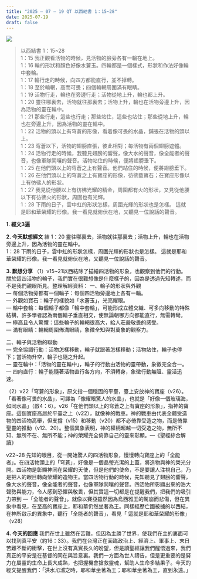 ```yaml
---
title: "2025 – 07 – 19 QT 以西結書 1：15~28"
date: 2025-07-19
draft: false
---
```


![](/images/qt.jpg)
> 以西結書 1：15\~28  
> 1：15 我正觀看活物的時候，見活物的臉旁各有一輪在地上。  
>  1：16 輪的形狀和顏色好像水蒼玉。四輪都是一個樣式，形狀和作法好像輪中套輪。  
>  1：17 輪行走的時候，向四方都能直行，並不掉轉。  
>  1：18 至於輪輞，高而可畏；四個輪輞周圍滿有眼睛。  
>  1：19 活物行走，輪也在旁邊行走；活物從地上升，輪也都上升。  
>  1：20 靈往哪裏去，活物就往那裏去；活物上升，輪也在活物旁邊上升，因為活物的靈在輪中。  
>  1：21 那些行走，這些也行走；那些站住，這些也站住；那些從地上升，輪也在旁邊上升，因為活物的靈在輪中。  
>  1：22 活物的頭以上有穹蒼的形像，看着像可畏的水晶，鋪張在活物的頭以上。   
>  1：23 穹蒼以下，活物的翅膀直張，彼此相對；每活物有兩個翅膀遮體。  
>  1：24 活物行走的時候，我聽見翅膀的響聲，像大水的聲音，像全能者的聲音，也像軍隊鬨嚷的聲音。活物站住的時候，便將翅膀垂下。  
>  1：25 在他們頭以上的穹蒼之上有聲音。他們站住的時候，便將翅膀垂下。  
>  1：26 在他們頭以上的穹蒼之上有寶座的形像，彷彿藍寶石；在寶座形像以上有彷彿人的形狀。  
>  1：27 我見從他腰以上有彷彿光耀的精金，周圍都有火的形狀，又見從他腰以下有彷彿火的形狀，周圍也有光輝。  
>  1：28 下雨的日子，雲中虹的形狀怎樣，周圍光輝的形狀也是怎樣。 這就是耶和華榮耀的形像。我一看見就俯伏在地，又聽見一位說話的聲音。   



**1.  經文3遍**

**2. 今天默想經文**
結 1：20 靈往哪裏去，活物就往那裏去；活物上升，輪也在活物旁邊上升，因為活物的靈在輪中。  
 1：28 下雨的日子，雲中虹的形狀怎樣，周圍光輝的形狀也是怎樣。 這就是耶和華榮耀的形像。我一看見就俯伏在地，又聽見一位說話的聲音。

**3. 默想分享**
（1）v15\~21以西結除了描繪四活物的形象，也觀察到他們的行動。關於這四活物的輪子，我們實在很難想像是什麼樣子的，因為是透過先知轉述，而不是我們親眼所見。整理解經資料：
一、輪子的形狀與外觀  
— 每個活物旁都有一個輪子：每個四活物旁邊地上各有一輪。  
— 外觀如寶石：輪子的樣貌如「水蒼玉」，光亮耀眼。  
— 輪中套輪：每個輪子都像「輪中套輪」，可能形成立體交織、可多向移動的特殊結構，許多學者認為兩個輪子垂直相交，使無論朝哪方向都能直行，無需轉彎。  
— 極高且令人驚懼：這些輪子的輪輞很高大，給人莊嚴敬畏的感受。  
— 滿有眼睛：輪輞周圍佈滿眼睛，象徵全知與對萬象的觀察力。

二、輪子與活物的聯動  
— 完全協調行動：活物怎樣移動，輪子就跟著怎樣移動；活物站住，輪子也停下；當活物升空，輪子也隨之升起。  
— 靈在輪中：「活物的靈在輪中」，輪子的行動由活物的靈帶動，象徵完全合一。  
— 四向直行：輪子能隨著活物直行各方向，不須轉身，象徵行動無阻、靈活迅速。  

（2）v22「穹蒼的形象」，原文指一個穩固的平臺，臺上安放神的寶座（v26）。「看著像可畏的水晶」，可譯為「像耀眼驚人的水晶」，也就是「好像一個玻璃海，如同水晶」（啟4：6）。v26「在他們頭以上的穹蒼之上有寶座的形象」，指神的寶座。這個寶座高居於平臺之上（v22），就像神的戰車。神的戰車由代表全體受造物的四活物高舉，但支撐（v15）和移動（v20）都不必倚靠受造之物，而是倚靠聖靈的推動（v12、20）。整個異象表明，神的權柄超越一切受造之物，無所不知、無所不在、無所不能；神的榮耀完全倚靠自己的靈來彰顯。—《聖經綜合解讀》

v22\~28 先知的眼目，從一開始驚人的四活物形象，慢慢轉向寶座上的「全能者」。在四活物頭上的「穹蒼」，好像是一個晶瑩光潔的上蓋，將造物與神的榮光分開。四活物是彰顯神同在榮耀的天使，但是他們的使命，不是要讓人注視自己，乃是把人的眼目轉向榮耀的造物主。當四活物行動的時候，先知聽見了翅膀的響聲，像大水的聲音，像全能者的聲音，也像軍隊鬨嚷的聲音。四活物所彰顯出來的浩大聲勢與能力，令人感到恐懼與敬畏，但其實這一切都是在提醒我們，把我們的吸引力帶到 —「全能者的聲音」。就像以賽亞雖然因為烏西雅王的駕崩而悲傷，但在異象中看見，在至高的寶座上，耶和華仍然坐著為王。同樣經歷亡國被擄的以西結，在神所啟示的異象中，聽行「全能者的聲音」，看見「 這就是耶和華榮耀的形像」（v28）

**4. 今天的回應**
我們在世上雖然在苦難，但因為主勝了世界，使我們在主的裏面可以找到真平安（約16：33）。我們在台灣正在面臨政治上、經濟上、軍事上、末日苦難不斷的衝擊，在世上沒有真實長久的盼望，但是讀聖經讓我們醒悟過來，我們真正的平安是在基督的同在與旨意裏。我們一方面為世人禱告，但是更重要的是努力在屬靈的生命上長大成熟，也把握機會搶救靈魂，幫助人生命多結果子。今天的經文提醒我們：「洪水*氾濫*之時，耶和華坐著為王；耶和華坐著為王，直到永遠。」


